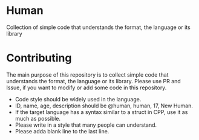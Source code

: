 # Human

Collection of simple code that understands the format, the language or its library

# Contributing

The main purpose of this repository is to collect simple code that understands the format, the language or its library. Please use PR and Issue, if you want to modify or add some code in this repository.

- Code style should be widely used in the language.
- ID, name, age, description should be @human, human, 17, New Human.
- If the target language has a syntax similar to a struct in CPP, use it as much as possible.
- Please write in a style that many people can understand.
- Please adda blank line to the last line.
